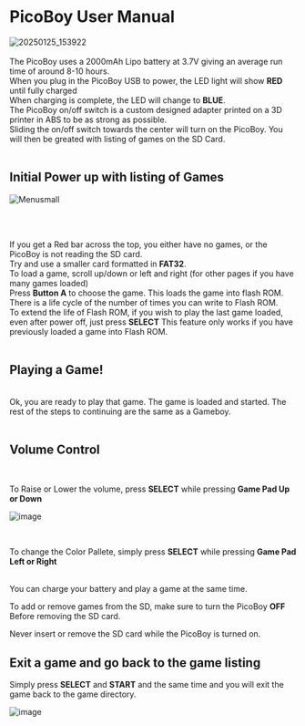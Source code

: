 # PicoBoy User Manual <br>
![20250125_153922](https://github.com/user-attachments/assets/287c64ac-2046-42b8-8e74-e7d14b83a419)
<br> <br>
The PicoBoy uses a 2000mAh Lipo battery at 3.7V giving an average run time of around 8-10 hours.<br>
When you plug in the PicoBoy USB to power, the LED light will show **RED** until fully charged<br>
When charging is complete, the LED will change to **BLUE**.<br>
<cr>
The PicoBoy on/off switch is a custom designed adapter printed on a 3D printer in ABS to be as strong as possible.<br>
Sliding the on/off switch towards the center will turn on the PicoBoy. You will then be greated with listing of games on the SD Card.<br>
<br>
## Initial Power up with listing of Games <cr>
![Menusmall](https://github.com/user-attachments/assets/5bbf7c92-fc6a-41aa-9c28-2fddb3103875)

<br>
<br>
  
If you get a Red bar across the top, you either have no games, or the PicoBoy is not reading the SD card. <br>
Try and use a smaller card formatted in **FAT32**. <br>
To load a game, scroll up/down or left and right (for other pages if you have many games loaded) <br>
Press **Button A** to choose the game. This loads the game into flash ROM. There is a life cycle of the number of times you can write to Flash ROM. <br>
To extend the life of Flash ROM, if you wish to play the last game loaded, even after power off, just press **SELECT** <cr>
This feature only works if you have previously loaded a game into Flash ROM. <br>
<br>
## Playing a Game! <cr>
<br>
Ok, you are ready to play that game. The game is loaded and started. The rest of the steps to continuing are the same as a Gameboy. <br>
  
<br>

## Volume Control <br>
<br>

To Raise or Lower the volume, press **SELECT** while pressing **Game Pad Up or Down** <br>

![image](https://github.com/user-attachments/assets/d659404f-fc84-4684-91f3-4e21a074a4a0)

<br>

To change the Color Pallete, simply press **SELECT** while pressing **Game Pad Left or Right** <br>

<br>
You can charge your battery and play a game at the same time. <br>

To add or remove games from the SD, make sure to turn the PicoBoy **OFF** Before removing the SD card. <br>

Never insert or remove the SD card while the PicoBoy is turned on. <br>

## Exit a game and go back to the game listing <br>

Simply press **SELECT** and **START** and the same time and you will exit the game back to the game directory. <br>

![image](https://github.com/user-attachments/assets/508d36ee-0465-47fe-82a4-79d8b3f6fb3e)

<br>
